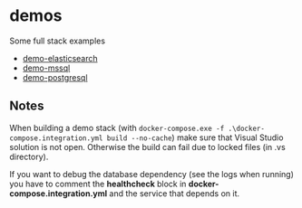 # demos

Some full stack examples

- [demo-elasticsearch](demo-elasticsearch)
- [demo-mssql](demo-mssql)
- [demo-postgresql](demo-postgresql)

## Notes

When building a demo stack (with `docker-compose.exe -f .\docker-compose.integration.yml build --no-cache`) make sure that Visual Studio solution is not open. Otherwise the build can fail due to locked files (in .vs directory).

If you want to debug the database dependency (see the logs when running) you have to comment the **healthcheck** block in **docker-compose.integration.yml** and the service that depends on it.
